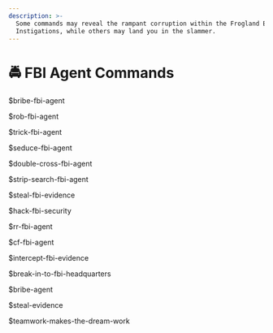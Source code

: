 ```yaml
---
description: >-
  Some commands may reveal the rampant corruption within the Frogland Bureau of
  Instigations, while others may land you in the slammer.
---
```


# 🚔 FBI Agent Commands

$bribe-fbi-agent

$rob-fbi-agent

$trick-fbi-agent

$seduce-fbi-agent

$double-cross-fbi-agent

$strip-search-fbi-agent

$steal-fbi-evidence

$hack-fbi-security

$rr-fbi-agent

$cf-fbi-agent

$intercept-fbi-evidence

$break-in-to-fbi-headquarters

$bribe-agent

$steal-evidence

$teamwork-makes-the-dream-work
